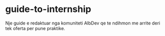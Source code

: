 # guide-to-internship
Nje guide e redaktuar nga komuniteti AlbDev qe te ndihmon me arrite deri tek oferta per pune praktike.
